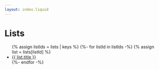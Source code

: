 ```yaml
---
layout: index.liquid
---
```


# Lists

<ul>
{% assign listIds = lists | keys %}
{%- for listId in listIds -%}
{% assign list = lists[listId] %}
<li><a href="{{ listId | slugify }}/">{{ list.title }}</a></li>
{%- endfor -%}
</ul>
